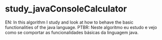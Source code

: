 # study_javaConsoleCalculator

EN: In this algorithm I study and look at how to behave the basic functionalities of the java language.
PTBR: Neste algoritmo eu estudo e vejo como se comportar as funcionalidades básicas da linguagem java.
